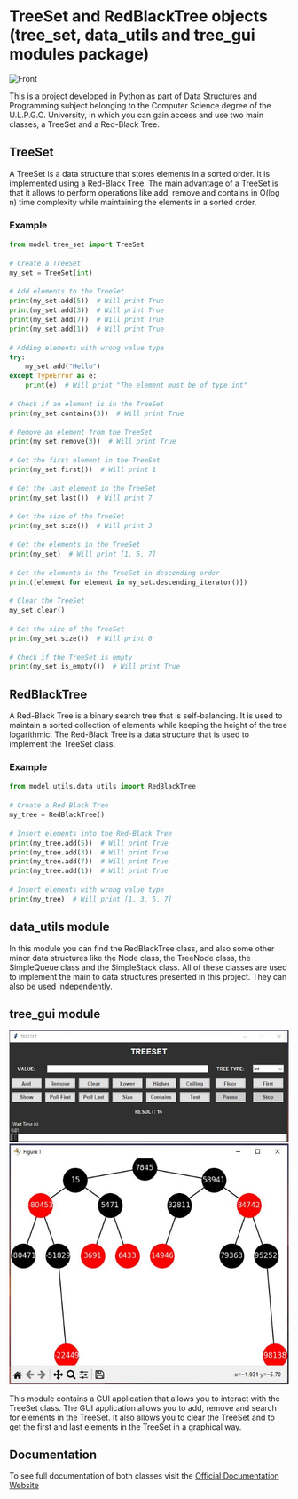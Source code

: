 # TreeSet and RedBlackTree objects (tree_set, data_utils and tree_gui modules package)

![Front](https://www.happycoders.eu/wp-content/uploads/2021/09/red-black-tree-1770x986-1.jpg)

This is a project developed in Python as part of Data Structures and Programming subject belonging to the Computer Science degree
of the U.L.P.G.C. University, in which you can gain access and use two main classes, a TreeSet and a Red-Black Tree.

## TreeSet

A TreeSet is a data structure that stores elements in a sorted order. It is implemented using a Red-Black Tree. The main
advantage of a TreeSet is that it allows to perform operations like add, remove and contains in O(log n) time complexity
while maintaining the elements in a sorted order.

### Example

```python
from model.tree_set import TreeSet

# Create a TreeSet
my_set = TreeSet(int)

# Add elements to the TreeSet
print(my_set.add(5))  # Will print True
print(my_set.add(3))  # Will print True
print(my_set.add(7))  # Will print True
print(my_set.add(1))  # Will print True

# Adding elements with wrong value type
try:
    my_set.add("Hello")
except TypeError as e:
    print(e)  # Will print "The element must be of type int"

# Check if an element is in the TreeSet
print(my_set.contains(3))  # Will print True

# Remove an element from the TreeSet
print(my_set.remove(3))  # Will print True

# Get the first element in the TreeSet
print(my_set.first())  # Will print 1

# Get the last element in the TreeSet
print(my_set.last())  # Will print 7

# Get the size of the TreeSet
print(my_set.size())  # Will print 3

# Get the elements in the TreeSet
print(my_set)  # Will print [1, 5, 7]

# Get the elements in the TreeSet in descending order
print([element for element in my_set.descending_iterator()])

# Clear the TreeSet
my_set.clear()

# Get the size of the TreeSet
print(my_set.size())  # Will print 0

# Check if the TreeSet is empty
print(my_set.is_empty())  # Will print True
```

## RedBlackTree

A Red-Black Tree is a binary search tree that is self-balancing. It is used to maintain a sorted collection of elements
while keeping the height of the tree logarithmic. The Red-Black Tree is a data structure that is used to implement the
TreeSet class.

### Example

```python
from model.utils.data_utils import RedBlackTree

# Create a Red-Black Tree
my_tree = RedBlackTree()

# Insert elements into the Red-Black Tree
print(my_tree.add(5))  # Will print True
print(my_tree.add(3))  # Will print True
print(my_tree.add(7))  # Will print True
print(my_tree.add(1))  # Will print True

# Insert elements with wrong value type
print(my_tree)  # Will print [1, 3, 5, 7]
```

## data_utils module

In this module you can find the RedBlackTree class, and also some other minor data structures like the Node class, the TreeNode
class, the SimpleQueue class and the SimpleStack class. All of these classes are used to implement the main to data structures
presented in this project. They can also be used independently.

## tree_gui module

![GUI](images/gui.JPG)
![Tree](images/tree.JPG)

This module contains a GUI application that allows you to interact with the TreeSet class. The GUI application allows you to
add, remove and search for elements in the TreeSet. It also allows you to clear the TreeSet and to get the first and last
elements in the TreeSet in a graphical way.

## Documentation

To see full documentation of both classes visit the [Official Documentation Website](https://javier-castilla.github.io/TreeSet-in-Python-Documentation/)
